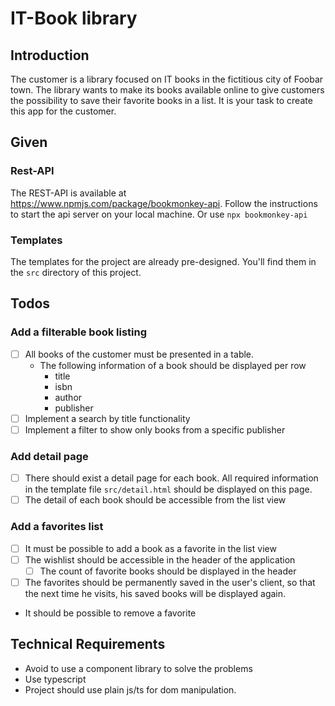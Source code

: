 # IT-Book library

## Introduction

The customer is a library focused on IT books in the fictitious city of Foobar town. The library wants to make its books available online to give customers the possibility to save their favorite books in a list. It is your task to create this app for the customer.

## Given

### Rest-API

The REST-API is available at https://www.npmjs.com/package/bookmonkey-api. Follow the instructions to start the api server on your local machine. Or use `npx bookmonkey-api`

### Templates

The templates for the project are already pre-designed. You'll find them in the `src` directory of this project.

## Todos

### Add a filterable book listing

- [ ] All books of the customer must be presented in a table.
  - The following information of a book should be displayed per row
    - title
    - isbn
    - author
    - publisher
- [ ] Implement a search by title functionality
- [ ] Implement a filter to show only books from a specific publisher

### Add detail page

- [ ] There should exist a detail page for each book. All required information in the template file `src/detail.html` should be displayed on this page.
- [ ] The detail of each book should be accessible from the list view

### Add a favorites list

- [ ] It must be possible to add a book as a favorite in the list view
- [ ] The wishlist should be accessible in the header of the application
  - [ ] The count of favorite books should be displayed in the header
- [ ] The favorites should be permanently saved in the user's client, so that the next time he visits, his saved books will be displayed again.
- It should be possible to remove a favorite

## Technical Requirements

- Avoid to use a component library to solve the problems
- Use typescript
- Project should use plain js/ts for dom manipulation.
